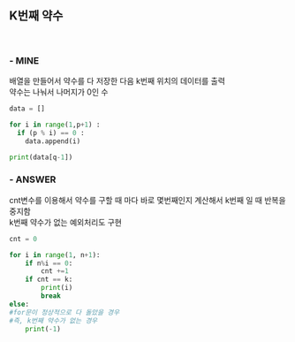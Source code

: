 
## K번째 약수
<br>

### - MINE
배열을 만들어서 약수를 다 저장한 다음 k번째 위치의 데이터를 출력  
약수는 나눠서 나머지가 0인 수


```python
data = []

for i in range(1,p+1) :
  if (p % i) == 0 :
    data.append(i)

print(data[q-1])
```

### - ANSWER
cnt변수를 이용해서 약수를 구할 때 마다 바로 몇번째인지 계산해서 k번째 일 때 반복을 중지함  
k번째 약수가 없는 예외처리도 구현

```python
cnt = 0

for i in range(1, n+1):
    if n%i == 0:
        cnt +=1
    if cnt == k:
        print(i)
        break
else:
#for문이 정상적으로 다 돌았을 경우
#즉, k번째 약수가 없는 경우
    print(-1)
```